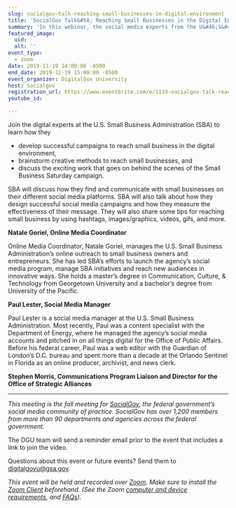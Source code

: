 ```yaml
---
slug: socialgov-talk-reaching-small-businesses-in-digital-environment
title: 'SocialGov Talk&#58; Reaching Small Businesses in the Digital Environment'
summary: 'In this webinar, the social media experts from the U&#46;S&#46; Small Business Administration will discuss how they find and communicate with small businesses on their social media platforms&#46;'
featured_image: 
  uid: 
  alt: ''
event_type: 
  - zoom
date: 2019-11-19 14:00:00 -0500
end_date: 2019-11-19 15:00:00 -0500
event_organizer: DigitalGov University
host: Socialgov 
registration_url: https://www.eventbrite.com/e/1119-socialgov-talk-reaching-small-businesses-in-the-digital-environment-registration-81773758513
youtube_id: 

---
```


Join the digital experts at the U.S. Small Business Administration (SBA) to learn how they 

- develop successful campaigns to reach small business in the digital environment,  
- brainstorm creative methods to reach small businesses, and  
- discuss the exciting work that goes on behind the scenes of the Small Business Saturday campaign.  

SBA will discuss how they find and communicate with small businesses on their different social media platforms. SBA will also talk about how they design successful social media campaigns and how they measure the effectiveness of their message. They will also share some tips for reaching small business by using hashtags, images/graphics, videos, gifs, and more.

**Natale Goriel, Online Media Coordinator**

Online Media Coordinator, Natale Goriel, manages the U.S. Small Business Administration’s online outreach to small business owners and entrepreneurs. She has led SBA’s efforts to launch the agency’s social media program, manage SBA initiatives and reach new audiences in innovative ways. She holds a master’s degree in Communication, Culture, & Technology from Georgetown University and a bachelor’s degree from University of the Pacific. 

**Paul Lester, Social Media Manager**

Paul Lester is a social media manager at the U.S. Small Business Administration. Most recently, Paul was a content specialist with the Department of Energy, where he managed the agency’s social media accounts and pitched in on all things digital for the Office of Public Affairs. Before his federal career, Paul was a web editor with the Guardian of London’s D.C. bureau and spent more than a decade at the Orlando Sentinel in Florida as an online producer, archivist, and news clerk. 

**Stephen Morris, Communications Program Liaison and Director for the Office of Strategic Alliances**

---

_This meeting is the fall meeting for [SocialGov](https://digital.gov/communities/social-media/), the federal government’s social media community of practice. SocialGov has over 1,200 members from more than 90 departments and agencies across the federal government._

The DGU team will send a reminder email prior to the event that includes a link to join the video. 

Questions about this event or future events? Send them to [digitalgovu@gsa.gov](mailto:digitalgovu@gsa.gov). 

_This event will be held and recorded over [Zoom](https://www.zoom.us/). Make sure to install the [Zoom Client](https://zoom.us/download#client&#95;4meeting) beforehand. (See the Zoom [computer and device requirements](https://support.zoom.us/hc/en-us/articles/201362023-System-Requirements-for-PC-Mac-and-Linux), and [FAQs](https://support.zoom.us/hc/en-us/sections/200277708-Frequently-Asked-Questions))._ 
